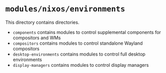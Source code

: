 # `modules/nixos/environments`
This directory contains directories.
- `components` contains modules to control supplemental components for compositors and WMs
- `compositors` contains modules to control standalone Wayland compositors
- `desktop-environments` contains modules to control full desktop environments
- `display-managers` contains modules to control display managers
